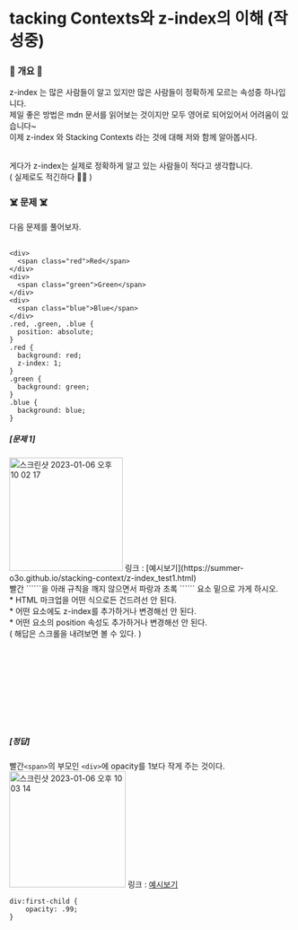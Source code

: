 # tacking Contexts와 z-index의 이해 (작성중)

### 🍒 개요 🍒
z-index 는 많은 사람들이 알고 있지만 많은 사람들이 정확하게 모르는 속성중 하나입니다.<br>
제일 좋은 방법은 mdn 문서를 읽어보는 것이지만 모두 영어로 되어있어서 어려움이 있습니다~ <br>
이제 z-index 와 Stacking Contexts 라는 것에 대해 저와 함께 알아봅시다.<br><br>

게다가 z-index는 실제로 정확하게 알고 있는 사람들이 적다고 생각합니다.<br>
( 실제로도 적긴하다 😵‍💫 )<br>

### ☠️ 문제 ☠️
다음 문제를 풀어보자.<br><br>

```
<div>
  <span class="red">Red</span>
</div>
<div>
  <span class="green">Green</span>
</div>
<div>
  <span class="blue">Blue</span>
</div>
.red, .green, .blue {
  position: absolute;
}
.red {
  background: red;
  z-index: 1;
}
.green {
  background: green;
}
.blue {
  background: blue;
}
```

##### [문제 1]<br>
<img width="202" alt="스크린샷 2023-01-06 오후 10 02 17" src="https://user-images.githubusercontent.com/89458455/211017538-669bea25-6c9b-4aaa-81ce-61219e1a41b9.png">
링크 : [예시보기](https://summer-o3o.github.io/stacking-context/z-index_test1.html)<br>
빨간 ```<span>```을 아래 규칙을 깨지 않으면서 파랑과 초록 ```<span>``` 요소 밑으로 가게 하시오.<br>
* HTML 마크업을 어떤 식으로든 건드려선 안 된다.<br>
* 어떤 요소에도 z-index를 추가하거나 변경해선 안 된다.<br>
* 어떤 요소의 position 속성도 추가하거나 변경해선 안 된다.<br>
( 해답은 스크롤을 내려보면 볼 수 있다. )<br><br><br><br><br><br><br><br><br><br>






##### [정답]<br>
빨간```<span>```의 부모인 ```<div>```에 opacity를 1보다 작게 주는 것이다.<br>
<img width="207" alt="스크린샷 2023-01-06 오후 10 03 14" src="https://user-images.githubusercontent.com/89458455/211017660-820ccd3c-b1a6-4b26-b6c1-819eaffe3dea.png">
링크 : [예시보기](https://summer-o3o.github.io/stacking-context/z-index_test1_1.html)<br>

```
div:first-child {
    opacity: .99;
}
```
